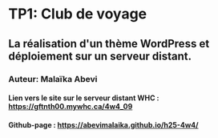 # TP1: Club de voyage
## La réalisation d'un thème WordPress et déploiement sur un serveur distant. 
### Auteur: Malaïka Abevi
#### Lien vers le site sur le serveur distant WHC : https://gftnth00.mywhc.ca/4w4_09
#### Github-page : https://abevimalaika.github.io/h25-4w4/
